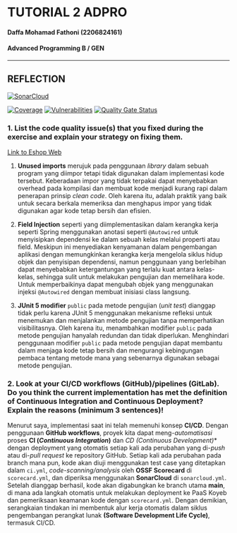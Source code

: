 # TUTORIAL 2 ADPRO
#### Daffa Mohamad Fathoni (2206824161)
#### Advanced Programming B / GEN

<hr>

## REFLECTION

[![SonarCloud](https://sonarcloud.io/images/project_badges/sonarcloud-orange.svg)](https://sonarcloud.io/summary/new_code?id=fathonidf-adpro_eshop)

[![Coverage](https://sonarcloud.io/api/project_badges/measure?project=fathonidf-adpro_eshop&metric=coverage)](https://sonarcloud.io/summary/new_code?id=fathonidf-adpro_eshop) [![Vulnerabilities](https://sonarcloud.io/api/project_badges/measure?project=fathonidf-adpro_eshop&metric=vulnerabilities)](https://sonarcloud.io/summary/new_code?id=fathonidf-adpro_eshop) [![Quality Gate Status](https://sonarcloud.io/api/project_badges/measure?project=fathonidf-adpro_eshop&metric=alert_status)](https://sonarcloud.io/summary/new_code?id=fathonidf-adpro_eshop)

### 1. List the code quality issue(s) that you fixed during the exercise and explain your strategy on fixing them.

[Link to Eshop Web](eshop-fathonidf-adpro.koyeb.app)

1. **Unused imports** merujuk pada penggunaan *library* dalam sebuah program yang diimpor tetapi tidak digunakan dalam implementasi kode tersebut. Keberadaan impor yang tidak terpakai dapat menyebabkan overhead pada kompilasi dan membuat kode menjadi kurang rapi dalam penerapan prinsip *clean code*. 
Oleh karena itu, adalah praktik yang baik untuk secara berkala memeriksa dan menghapus impor yang tidak digunakan agar kode tetap bersih dan efisien.

2. **Field Injection** seperti yang diimplementasikan dalam kerangka kerja seperti Spring menggunakan anotasi seperti `@Autowired` untuk menyisipkan dependensi ke dalam sebuah kelas melalui properti atau field. 
Meskipun ini menyediakan kenyamanan dalam pengembangan aplikasi dengan memungkinkan kerangka kerja mengelola siklus hidup objek dan penyisipan dependensi, namun penggunaan yang berlebihan dapat menyebabkan ketergantungan yang terlalu kuat antara kelas-kelas, sehingga sulit untuk melakukan pengujian dan memelihara kode.
Untuk memperbaikinya dapat mengubah objek yang menggunakan injeksi `@Autowired` dengan membuat inisiasi class langsung.

3. **JUnit 5 modifier** `public` pada metode pengujian (*unit test*) dianggap tidak perlu karena JUnit 5 menggunakan mekanisme refleksi untuk menemukan dan menjalankan metode pengujian tanpa memperhatikan visibilitasnya. Oleh karena itu, menambahkan modifier `public` pada metode pengujian hanyalah redundan dan tidak diperlukan. 
Menghindari penggunaan modifier `public` pada metode pengujian dapat membantu dalam menjaga kode tetap bersih dan mengurangi kebingungan pembaca tentang metode mana yang sebenarnya digunakan sebagai metode pengujian.

### 2. Look at your CI/CD workflows (GitHub)/pipelines (GitLab). Do you think the current implementation has met the definition of Continuous Integration and Continuous Deployment? Explain the reasons (minimum 3 sentences)!


Menurut saya, implementasi saat ini telah memenuhi konsep **CI/CD**. Dengan penggunaan **GitHub workflows**, proyek kita dapat meng-*automatisasi* proses **CI (*Continuous Integration*)** dan **CD (Continuous Development*)** dengan deployment yang otomatis setiap kali ada perubahan yang di-*push* atau di-*pull request* ke repository GitHub. Setiap kali ada perubahan pada branch mana pun, kode akan diuji menggunakan test case yang ditetapkan dalam `ci.yml`, *code-scanning/analysis* oleh **OSSF Scorecard** di `scorecard.yml`, dan diperiksa menggunakan **SonarCloud** di `sonarcloud.yml`.
Setelah dianggap berhasil, kode akan digabungkan ke branch utama **main**, di mana ada langkah otomatis untuk melakukan deployment ke PaaS Koyeb dan pemeriksaan keamanan kode dengan `scorecard.yml`. Dengan demikian, serangkaian tindakan ini membentuk alur kerja otomatis dalam siklus pengembangan perangkat lunak **(Software Development Life Cycle)**, termasuk CI/CD.